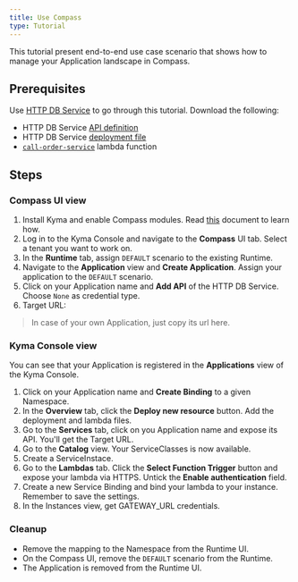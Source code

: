 ```yaml
---
title: Use Compass
type: Tutorial
---
```


This tutorial present end-to-end use case scenario that shows how to manage your Application landscape in Compass.

## Prerequisites

Use [HTTP DB Service](https://github.com/kyma-project/examples/tree/master/http-db-service) to go through this tutorial. Download the following:
- HTTP DB Service [API definition](https://github.com/kyma-project/examples/blob/master/http-db-service/docs/api/api.yaml)
- HTTP DB Service [deployment file](https://github.com/kyma-project/examples/blob/master/http-db-service/deployment/deployment.yaml)
- [`call-order-service`](./assets/lambda.yaml) lambda function


## Steps

### Compass UI view

1. Install Kyma and enable Compass modules. Read [this](#installation-installation) document to learn how.   
2. Log in to the Kyma Console and navigate to the **Compass** UI tab. Select a tenant you want to work on.
3. In the **Runtime** tab, assign `DEFAULT` scenario to the existing Runtime.
4. Navigate to the **Application** view and **Create Application**. Assign your application to the `DEFAULT` scenario.
5. Click on your Application name and **Add API** of the HTTP DB Service. Choose `None` as credential type.
6. Target URL:
>In case of your own Application, just copy its url here.

### Kyma Console view
You can see that your Application is registered in the **Applications** view of the Kyma Console.
1. Click on your Application name and **Create Binding** to a given Namespace.
2. In the **Overview** tab, click the **Deploy new resource** button. Add the deployment and lambda files.
3. Go to the **Services** tab, click on you Application name and expose its API. You'll get the Target URL.
4. Go to the **Catalog** view. Your ServiceClasses is now available.
5. Create a ServiceInstace.
6. Go to the **Lambdas** tab. Click the **Select Function Trigger** button and expose your lambda via HTTPS. Untick the **Enable authentication** field.
7. Create a new Service Binding and bind your lambda to your instance. Remember to save the settings.
8. In the Instances view, get GATEWAY_URL credentials.

### Cleanup
* Remove the mapping to the Namespace from the Runtime UI.
* On the Compass UI, remove the `DEFAULT` scenario from the Runtime.
* The Application is removed from the Runtime UI.
